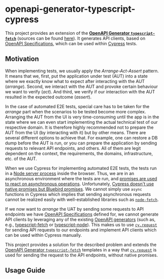 # openapi-generator-typescript-cypress

This project provides an extension of the **[OpenAPI Generator `typescript-fetch`](https://openapi-generator.tech/docs/generators/typescript-fetch)** (sources can be found [here](https://github.com/OpenAPITools/openapi-generator/tree/master/modules/openapi-generator/src/main/resources/typescript-fetch)). It generates API clients, based on [OpenAPI Specifications](https://spec.openapis.org/), which can be used within [Cypress](https://www.cypress.io/) tests.

## Motivation

When implementing tests, we usually apply the _Arrange-Act-Assert_ pattern. It means that we, first, put the application under test (AUT) into a state where we exactly know what to expect after interacting with the AUT (_arrange_). Second, we interact with the AUT and provoke certain behaviour we want to verify (_act_). And third, we verify if our interaction with the AUT resulted in the expected outcome (_assert_).

In the case of automated E2E tests, special care has to be taken for the _arrange_ part when the scenarios to be tested become more complex. Arranging the AUT from the UI is very time-consuming until the app is in the state where we can even start implementing the actual technical test of our respective domain. It is therefore highly recommended not to prepare the AUT from the UI (by interacting with it) but by other means. There are several different options to achieve that. For example, one can restore a DB dump before the AUT is run, or you can prepare the application by sending requests to relevant API endpoints, and others. All of them are legit dependent on the context, the requirements, the domains, infrastructure, etc. of the AUT.

When we use Cypress for implementing automated E2E tests, the tests run in a [Node server process](https://docs.cypress.io/app/get-started/why-cypress#Architecture) inside the browser. Thus, we are in an asynchronous environment where the tests are run, and [promises are used to react on asynchronous operations](https://developer.mozilla.org/en-US/docs/Web/JavaScript/Guide/Using_promises). Unfortunately, [Cypress doesn't use native promises but Bluebird promises](https://docs.cypress.io/api/utilities/promise). We cannot simply use `async` functions in Cypress which implies that sending asynchronous requests cannot be realized easily with well-established libraries such as [`node-fetch`](https://nodejs.org/en/learn/getting-started/fetch).

If we now want to _arrange_ the UAT by sending some requests to API endpoints we have [OpenAPI Specifications](https://spec.openapis.org/) defined for, we cannot generate API clients by leveraging any of the existing [OpenAPI generators](https://openapi-generator.tech/docs/generators) (such as, e.g., [typescript-fetch](https://openapi-generator.tech/docs/generators/typescript-fetch) or [typescript-node](https://openapi-generator.tech/docs/generators/typescript-node)). This makes us to use [`cy.request`](https://docs.cypress.io/api/commands/request) for sending API requests to our endpoints and implement API clients which can be used within Cypress manually.

This project provides a solution for the described problem and extends the [OpenAPI Generator `typescript-fetch`](https://openapi-generator.tech/docs/generators/typescript-fetch) templates in a way that [`cy.request`](https://docs.cypress.io/api/commands/request) is used for sending the request to the API endpoints, without native promises.

## Usage Guide
